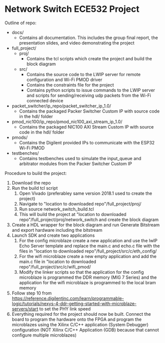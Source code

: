 # Network Switch ECE532 Project
Outline of repo:

- docs/
    - Contains all documentation. This includes the group final report, the presentation slides, and video demonstrating the project
- full_project/
    - proj/
        - Contains the tcl scripts which create the project and build the block diagram
    - src/
        - Contains the source code to the LWIP server for remote configuration and Wi-Fi PMOD driver
        - Contains the constraints file for the project
        - Contains python scripts to issue commands to the LWIP server and scripts for sending/receiving udp packets from the Wi-Fi connected device 
- packet_switcher/ip_repo/packet_switcher_ip_1.0/
  - Contains the packaged Packer Switcher Custom IP with source code in the hdl/ folder
- pmod_nic100/ip_repo/pmod_nic100_axi_stream_ip_1.0/
  - Contains the packaged NIC100 AXI Stream Custom IP with source code in the hdl/ folder
- pmods/
  - Contains the Digilent provided IPs to communicate with the ESP32 Wi-Fi PMOD
- testbenches/
  - Contains testbenches used to simulate the input_queue and arbitrator modules from the Packer Switcher Custom IP

Procedure to build the project:
1. Download the repo
2. Run the build tcl script
    1. Open Vivado (preferabley same version 2018.1 used to create the project)
    2. Navigate to "location to downloaded repo"/full_project/proj/
    3. Run source network_switch_build.tcl
    4. This will build the project at "location to downloaded repo"/full_project/proj/network_switch and create the block diagram
3. Create a HDL wrapper for the block diagram and run Generate Bitstream and export hardware including the bitstream
4. Launch SDK and create two applications
    1. For the config microblaze create a new application and use the lwIP Echo Server template and replace the main.c and echo.c file with the files in "location to downloaded repo"/full_project/src/c/eth_config/
    2. For the wifi microblaze create a new empty application and add the main.c file in "location to downloaded repo"/full_project/src/c/wifi_pmod/
    3. Modify the linker scripts so that the application for the config microblaze is programmed the DDR memory (MIG 7 Series) and the application for the wifi microblaze is programmed to the local bram memory
5. Follow step 10 from https://reference.digilentinc.com/learn/programmable-logic/tutorials/nexys-4-ddr-getting-started-with-microblaze-servers/start to set the PHY link speed
6. Everything required for the project should now be built. Connect the board to program the hardware onto the FPGA and program the microblazes using the Xilinx C/C++ application (System Debugger) configuration (NOT Xilinx C/C++ Application (GDB) because that cannot configure multiple microblazes)
